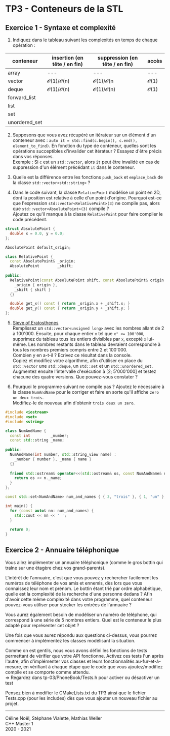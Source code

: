 # TP3 - Conteneurs de la STL

## Exercice 1 - Syntaxe et complexité

1. Indiquez dans le tableau suivant les complexités en temps de chaque opération :

| conteneur    | insertion (en tête / en fin) | suppression (en tête / en fin) | accès |
|--------------|-----------|----------|-----------|
| array        |   ---     |   ---    |    ---    |
| vector       | 𝓞(1)/𝓞(n)|𝓞(1)/𝓞(n  |   𝓞(1)   |
| deque        | 𝓞(1)/𝓞(n)|𝓞(1)/𝓞(n) |   𝓞(1)   |
| forward_list |           |          |           |
| list         |           |          |           |
| set          |           |          |           |
| unordered_set|           |          |           |

2. Supposons que vous avez récupéré un itérateur sur un élément d'un conteneur avec : `auto it = std::find(c.begin(), c.end(), element_to_find)`.
En fonction du type de conteneur, quelles sont les opérations succeptibles d'invalider cet itérateur ? Essayez d'être précis dans vos réponses.\
Exemple : Si `c` est un `std::vector`, alors `it` peut être invalidé en cas de suppression d'un élément précédant `it` dans le conteneur.

3. Quelle est la différence entre les fonctions `push_back` et `emplace_back` de la classe `std::vector<std::string>` ?

4. Dans le code suivant, la classe `RelativePoint` modélise un point en 2D, dont la position est relative à celle d'un point d'origine.
Pourquoi est-ce que l'expression `std::vector<RelativePoint>(3)` ne compile pas, alors que `std::vector<AbsolutePoint>(3)` compile ?\
Ajoutez ce qu'il manque à la classe `RelativePoint` pour faire compiler le code précédent.

```cpp
struct AbsolutePoint {
  double x = 0.0, y = 0.0;
};

AbsolutePoint default_origin;

class RelativePoint {
  const AbsolutePoint& _origin;
  AbsolutePoint        _shift;
  
public:
  RelativePoint(const AbsolutePoint shift, const AbsolutePoint& origin = default_origin) :
    _origin { origin },
    _shift { shift }
  {}

  double get_x() const { return _origin.x + _shift.x; }
  double get_y() const { return _origin.y + _shift.y; }
};
```

5. [Sieve of Eratosthenes](https://en.wikipedia.org/wiki/Sieve_of_Eratosthenes)\
Remplissez un `std::vector<unsigned long>` avec les nombres allant de 2 à 100'000. Ensuite, pour chaque entier `x` tel que `x² <= 100'000`, supprimez du tableau tous les entiers divisibles par `x`, excepté `x` lui-même. Les nombres restants dans le tableau devraient correspondre à tous les nombres premiers compris entre 2 et 100'000.\
Combien y en a-t-il ? Ecrivez ce résultat dans la console.\
Copiez et modifiez votre algorithme, afin d'utiliser en place du `std::vector` une `std::deque`, un `std::set` et un `std::unordered_set`. Augmentez ensuite l'intervalle d'exécution à \[2; 5'000'000\] et testez chacune des quatre versions. Que pouvez-vous constater ?

6. Pourquoi le programme suivant ne compile pas ? Ajoutez le nécessaire à la classe `NumAndName` pour le corriger et faire en sorte qu'il affiche `zero un deux trois`.\
Modifiez-le de nouveau afin d'obtenir `trois deux un zero`.

```cpp
#include <iostream>
#include <set>
#include <string>

class NumAndName {
  const int         _number;
  const std::string _name;
  
public:
  NumAndName(int number, std::string_view name) :
    _number { number }, _name { name }
  {}
  
  friend std::ostream& operator<<(std::ostream& os, const NumAndName& n) {
    return os << n._name;
  }
};

const std::set<NumAndName> num_and_names { { 3, "trois" }, { 1, "un" }, { 2, "deux" }, { 0, "zero" } };

int main() {
  for (const auto& nn: num_and_names) {
    std::cout << nn << ' ';
  }
  
  return 0;
}
```

## Exercice 2 - Annuaire téléphonique

Vous allez implémenter un annuaire téléphonique (comme le gros bottin qui traîne sur une étagère chez vos grand-parents).

L'intérêt de l'annuaire, c'est que vous pouvez y rechercher facilement les numéros de téléphone de vos amis et ennemis, dès lors que vous connaissez leur
nom et prénom. Le bottin étant trié par ordre alphabétique, quelle est la complexité de la recherche d'une personne dedans ?
Afin d'avoir cette même complexité dans votre programme, quel conteneur pouvez-vous utiliser pour stocker les entrées de l'annuaire ? 

Vous aurez également besoin de modéliser un numéro de téléphone, qui correspond à une série de 5 nombres entiers.
Quel est le conteneur le plus adapté pour représenter cet objet ?

Une fois que vous aurez répondu aux questions ci-dessus, vous pourrez commencer à implémentez les classes modélisant la situation.

Comme on est gentils, nous vous avons défini les fonctions de tests permettant de vérifier que votre API fonctionne.
Activez ces tests l'un après l'autre, afin d'implémenter vos classes et leurs fonctionnalités au-fur-et-à-mesure, en vérifiant à chaque étape que le code que vous
ajoutez/modifiez compile et se comporte comme attendu.\
=> Regardez dans tp-03/PhoneBook/Tests.h pour activer ou désactiver un test 

Pensez bien à modifier le CMakeLists.txt du TP3 ainsi que le fichier Tests.cpp (pour les includes) dès que vous ajouter un nouveau fichier au projet.

---

Céline Noël, Stéphane Vialette, Mathias Weller  
C++ Master 1    
2020 - 2021